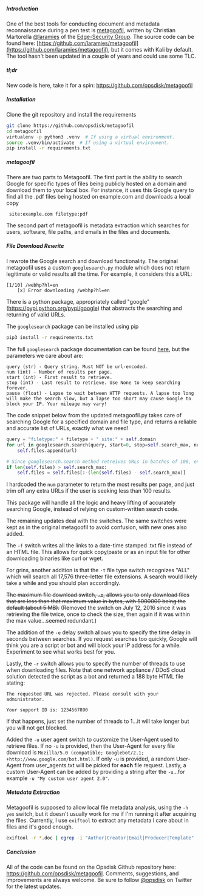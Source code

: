 ##### Introduction

One of the best tools for conducting document and metadata reconnaissance during a pen test is [metagoofil](http://www.edge-security.com/metagoofil.php), written by Christian Martorella [@laramies](http://twitter.com/laramies) of the [Edge-Security Group](http://www.edge-security.com/).  The source code can be found here: [https://github.com/laramies/metagoofil](https://github.com/laramies/metagoofil), but it comes with Kali by default.  The tool hasn't been updated in a couple of years and could use some TLC.

##### tl;dr

New code is here, take it for a spin: <https://github.com/opsdisk/metagoofil>

##### Installation

Clone the git repository and install the requirements

```bash
git clone https://github.com/opsdisk/metagoofil
cd metagoofil
virtualenv -p python3 .venv  # If using a virtual environment.
source .venv/bin/activate  # If using a virtual environment.
pip install -r requirements.txt
```

##### metagoofil

There are two parts to Metagoofil.  The first part is the ability to search Google for specific types of files being publicly hosted on a domain and download them to your local box.  For instance, it uses this Google query to find all the .pdf files being hosted on example.com and downloads a local copy

     site:example.com filetype:pdf

The second part of metagoofil is metadata extraction which searches for users, software, file paths, and emails in the files and documents.

##### File Download Rewrite

I rewrote the Google search and download functionality.  The original metagoofil uses a custom `googlesearch.py` module which does not return legitimate or valid results all the time.  For example, it considers this a URL:

    [1/10] /webhp?hl=en
        [x] Error downloading /webhp?hl=en

There is a python package, appropriately called "google" (<https://pypi.python.org/pypi/google>) that abstracts the searching and returning of valid URLs.  

The `googlesearch` package can be installed using pip

```bash
pip3 install -r requirements.txt
```

The full `googlesearch` package documentation can be found [here](http://pythonhosted.org/google/), but the parameters we care about are:

    query (str) - Query string. Must NOT be url-encoded.
    num (int) - Number of results per page.
    start (int) - First result to retrieve.
    stop (int) - Last result to retrieve. Use None to keep searching forever.
    pause (float) - Lapse to wait between HTTP requests. A lapse too long will make the search slow, but a lapse too short may cause Google to block your IP. Your mileage may vary!

The code snippet below from the updated metagoofil.py takes care of searching Google for a specified domain and file type, and returns a reliable and accurate list of URLs, exactly what we need!

```python
query = "filetype:" + filetype + " site:" + self.domain
for url in googlesearch.search(query, start=0, stop=self.search_max, num=100, pause=self.delay, extra_params={'filter': '0'}, user_agent=googlesearch.get_random_user_agent()):
    self.files.append(url)

# Since googlesearch.search method retreives URLs in batches of 100, ensure the file list only contains the requested amount
if len(self.files) > self.search_max:
    self.files = self.files[:-(len(self.files) - self.search_max)]
```

I hardcoded the `num` parameter to return the most results per page, and just trim off any extra URLs if the user is seeking less than 100 results.

This package will handle all the logic and heavy lifting of accurately searching Google, instead of relying on custom-written search code.

The remaining updates deal with the switches.  The same switches were kept as in the original metagoofil to avoid confusion, with new ones also added.  

The `-f` switch writes all the links to a date-time stamped .txt file instead of an HTML file.  This allows for quick copy/paste or as an input file for other downloading binaries like curl or wget.

For grins, another addition is that the `-t` file type switch recognizes "ALL" which will search all 17,576 three-letter file extensions.  A search would likely take a while and you should plan accordingly.

~~The maximum file download switch, `-m`, allows you to only download files that are less than that maximum value in bytes, with 5000000 being the default (about 5 MB).~~ (Removed the switch on July 12, 2016 since it was retrieving the file twice, once to check the size, then again if it was within the max value...seemed redundant.)

The addition of the `-e` delay switch allows you to specify the time delay in seconds between searches.  If you request searches too quickly, Google will think you are a script or bot and will block your IP address for a while.  Experiment to see what works best for you.

Lastly, the `-r` switch allows you to specify the number of threads to use when downloading files.  Note that one network appliance / DDoS cloud solution detected the script as a bot and returned a 188 byte HTML file stating:

    The requested URL was rejected. Please consult with your administrator.

    Your support ID is: 1234567890

If that happens, just set the number of threads to 1...it will take longer but you will not get blocked.

Added the `-u` user agent switch to customize the User-Agent used to retrieve files.  If no `-u` is provided, then the User-Agent for every file download is `Mozilla/5.0 (compatible; Googlebot/2.1; +http://www.google.com/bot.html)`.  If only `-u` is provided, a random User-Agent from user_agents.txt will be picked for **each** file request.  Lastly, a custom User-Agent can be added by providing a string after the `-u`...for example `-u "My custom user agent 2.0"`.

##### Metadata Extraction

Metagoofil is supposed to allow local file metadata analysis, using the `-h yes` switch, but it doesn't usually work for me if I'm running it after acquiring the files. Currently, I use `exiftool` to extract any metadata I care about in files and it's good enough.

```bash
exiftool -r *.doc | egrep -i "Author|Creator|Email|Producer|Template" | sort -u
```

##### Conclusion

All of the code can be found on the Opsdisk Github repository here: <https://github.com/opsdisk/metagoofil>.  Comments, suggestions, and improvements are always welcome.  Be sure to follow [@opsdisk](https://twitter.com/opsdisk) on Twitter for the latest updates.
